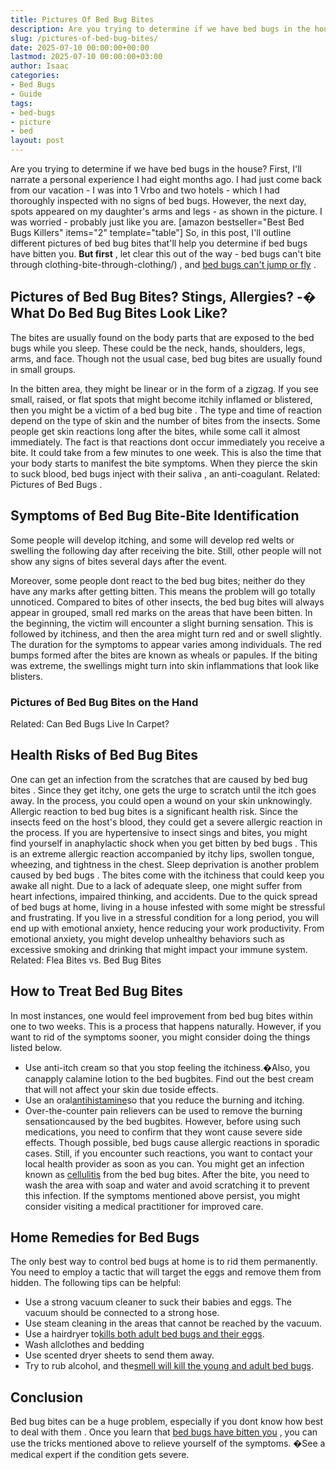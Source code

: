 ```yaml
---
title: Pictures Of Bed Bug Bites
description: Are you trying to determine if we have bed bugs in the house? First, I'll narrate a personal experience I had eight months ago. I had just come back from our...
slug: /pictures-of-bed-bug-bites/
date: 2025-07-10 00:00:00+00:00
lastmod: 2025-07-10 00:00:00+03:00
author: Isaac
categories:
- Bed Bugs
- Guide
tags:
- bed-bugs
- picture
- bed
layout: post
---
```

Are you trying to determine if we have bed bugs in the house? First, I'll narrate a personal experience I had eight months ago.
I had just come back from our vacation - I was into 1 Vrbo and two hotels - which I had thoroughly inspected with no signs of bed bugs.
However, the next day, spots appeared on my daughter's arms and legs - as shown in the picture. I was worried - probably just like you are.
[amazon bestseller="Best Bed Bugs Killers" items="2" template="table"]
So, in this post, I'll outline different pictures of bed bug bites that'll help you determine if bed bugs have bitten you.
**But first**
, let clear this out of the way -
bed bugs can't bite through clothing-bite-through-clothing/)
, and
[bed bugs can't jump or fly](https://pestpolicy.com/do-bed-bugs-jump/)
.
## Pictures of Bed Bug Bites? Stings, Allergies? -� What Do Bed Bug Bites Look Like?
The bites are usually found on the body parts that are
exposed to the bed bugs
while you sleep. These could be the neck, hands, shoulders, legs, arms, and face. Though not the usual case,
bed bug bites
are usually found in small groups.

In the bitten area, they might be linear or in the form of a zigzag. If you see small, raised, or flat spots that might become itchily inflamed or blistered, then you might be a
victim of a bed bug bite
.
The type and time of reaction depend on the type of
skin and the number of bites
from the insects. Some people get skin reactions long after the bites, while some call it almost immediately.
The fact is that reactions dont occur immediately you receive a bite. It could take from a few minutes to one week. This is also the time that your body starts to manifest the bite symptoms. When they pierce the skin to suck blood,
bed bugs inject with their saliva
, an anti-coagulant.
Related:
Pictures of Bed Bugs
.
## Symptoms of Bed Bug Bite-Bite Identification
Some people will develop itching, and some will develop red welts or swelling the following day after receiving the bite. Still, other people will not show any signs of bites several days after the event.

Moreover, some people dont react to the bed bug bites; neither do they have any marks after getting bitten. This means the problem will go totally unnoticed.
Compared to bites of other insects, the
bed bug bites will always appear
in grouped, small red marks on the areas that have been bitten.
In the beginning, the victim will encounter a slight burning sensation. This is followed by itchiness, and then the area might turn red and or swell slightly. The duration for the symptoms to appear varies among individuals.
The red bumps formed after the bites are known as wheals or papules. If the biting was extreme, the swellings might turn into skin inflammations that look like blisters.
### Pictures of Bed Bug Bites on the Hand

Related:
Can Bed Bugs Live In Carpet?
## Health Risks of Bed Bug Bites
One can get an infection from the scratches that are
caused by bed bug bites
. Since they get itchy, one gets the urge to scratch until the itch goes away. In the process, you could open a wound on your skin unknowingly.
Allergic
reaction to bed bug
bites is a significant health risk. Since the insects feed on the host's blood, they could get a severe allergic reaction in the process.
If you are hypertensive to insect sings and bites, you might find yourself in anaphylactic shock when you
get bitten by bed bugs
. This is an extreme allergic reaction accompanied by itchy lips, swollen tongue, wheezing, and tightness in the chest.
Sleep deprivation is another
problem caused by bed bugs
. The bites come with the itchiness that could keep you awake all night. Due to a lack of adequate sleep, one might suffer from heart infections, impaired thinking, and accidents.
Due to the quick
spread of bed bugs
at home, living in a house infested with some might be stressful and frustrating. If you live in a stressful condition for a long period, you will end up with emotional anxiety, hence reducing your work productivity.
From emotional anxiety, you might develop unhealthy behaviors such as excessive smoking and drinking that might impact your immune system.
Related:
Flea Bites vs. Bed Bug Bites
## How to Treat Bed Bug Bites
In most instances, one would feel
improvement from bed bug bites
within one to two weeks. This is a process that happens naturally.
However, if you want to rid of the symptoms sooner, you might consider doing the things listed below.
- Use anti-itch cream so that you stop feeling the itchiness.�Also, you canapply calamine lotion to the bed bugbites. Find out the best cream that will not affect your skin due toside effects.
- Use an oral[antihistamine](https://www.webmd.com/allergies/antihistamines-for-allergies)so that you reduce the burning and itching.
- Over-the-counter pain relievers can be used to remove the burning sensationcaused by the bed bugbites. However, before using such medications, you need to confirm that they wont cause severe side effects.
Though possible,
bed bugs cause allergic reactions
in sporadic cases. Still, if you encounter such reactions, you want to contact your local health provider as soon as you can.
You might get an infection known as
[cellulitis](https://www.mayoclinic.org/diseases-conditions/cellulitis/symptoms-causes/syc-20370762)
from the bed bug bites. After the bite, you need to
wash the area with soap
and water and avoid scratching it to prevent this infection. If the symptoms mentioned above persist, you might consider visiting a medical practitioner for improved care.
## Home Remedies for Bed Bugs
The only best way to
control bed bugs at home
is to rid them permanently.
You need to employ a tactic that will target the eggs and remove them from hidden. The following tips can be helpful:
- Use a strong vacuum cleaner to suck their babies and eggs. The vacuum should be connected to a strong hose.
- Use steam cleaning in the areas that cannot be reached by the vacuum.
- Use a hairdryer to[kills both adult bed bugs and their eggs](https://pestpolicy.com/how-to-kill-bed-bug-eggs/).
- Wash allclothes and bedding
- Use scented dryer sheets to send them away.
- Try to rub alcohol, and the[smell will kill the young and adult bed bugs](https://pestpolicy.com/what-do-bed-bugs-smell-like/).
## Conclusion
Bed bug bites can be a huge problem, especially if you dont know
how best to deal with them
.
Once you learn that
[bed bugs have bitten you](https://pestpolicy.com/can-bed-bugs-get-in-your-hair/)
, you can use the tricks mentioned above to relieve yourself of the symptoms. �See a medical expert if the condition gets severe.